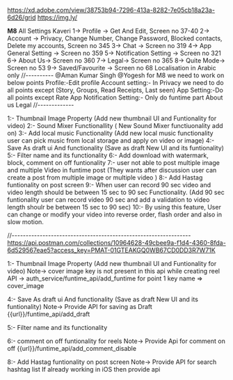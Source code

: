 https://xd.adobe.com/view/38753b94-7296-413a-8282-7e05cb18a23a-6d26/grid
https://img.ly/

****M8**** All Settings
Kaveri
1-> Profile -> Get And Edit, Screen no 37-40
2-> Account -> Privacy, Change Number, Change Password, Blocked contacts, Delete my accounts, Screen no 345
3-> Chat -> Screen no 319
4-> App General Setting -> Screen no 359
5-> Notification Setting -> Screen no 321
6-> About Us-> Screen no 360
7-> Legal-> Screen no 365
8-> Quite Mode-> Screen no 53
9-> Saved/Favourite -> Screen no 68
Localisation in Arabic only
//----------
@Aman Kumar Singh @Yogesh  for M8 we need to work on below points
Profile:-Edit profile
Account setting:- In Privacy we need to do all points except (Story, Groups, Read Receipts, Last seen)
App Setting:-Do all points except Rate App
Notification Setting:- Only do funtime part
About us
Legal
//-------------

1:- Thumbnail Image Property (Add new thumbnail UI and Funtionality for video)
2:- Sound Mixer Functionallity ( New Sound Mixer functiuonality add on)
3:- Add local music Functionality (Add new local music functionality user can pick music from local
storage and apply on video or image)
4:- Save As draft ui And functionality (Save as draft New UI and its funtionality)
5:- Filter name and its functionality
6:- Add download with watermark, block, comment on off funtionality
7:- user not able to post multiple image and multiple Video in funtime post  (They wants after
discussion user can create a post from multiple image or multiple video )
8:- Add Hastag funtionality on post screen
9:- When user can record 90 sec video and video length should be between 15 sec to 90 sec
Functionality.   (Add 90 sec funtionality user can record video 90 sec and add a validation to video
length shoulr be between 15 sec to 90 sec)
10:- By using this feature, User can change or modify your video into reverse order, flash order and
also in slow motion.

//----------------------------------------------------------------
https://api.postman.com/collections/10964628-49cbee9a-f1d4-4360-8fda-6d529567eae5?access_key=PMAT-01GTEAKGQ0WB67CD0DD3R7W71K

1:- Thumbnail Image Property (Add new thumbnail UI and Funtionality for video)
Note-> cover image key is not present in this api while creating reel
API -> auth_service/funtime_api/add_funtime
for point 1 key name => cover_image

4:- Save As draft ui And functionality (Save as draft New UI and its funtionality)
Note-> Provide API for saving as Draft
{{url}}/funtime_api/add_draft

5:- Filter name and its functionality

6:- comment on off funtionality for reels
Note-> Provide Api for comment on off
{{url}}/funtime_api/add_comment_disable

8:- Add Hastag funtionality on post screen
Note-> Provide API for search hashtag list
If already working in iOS then provide api